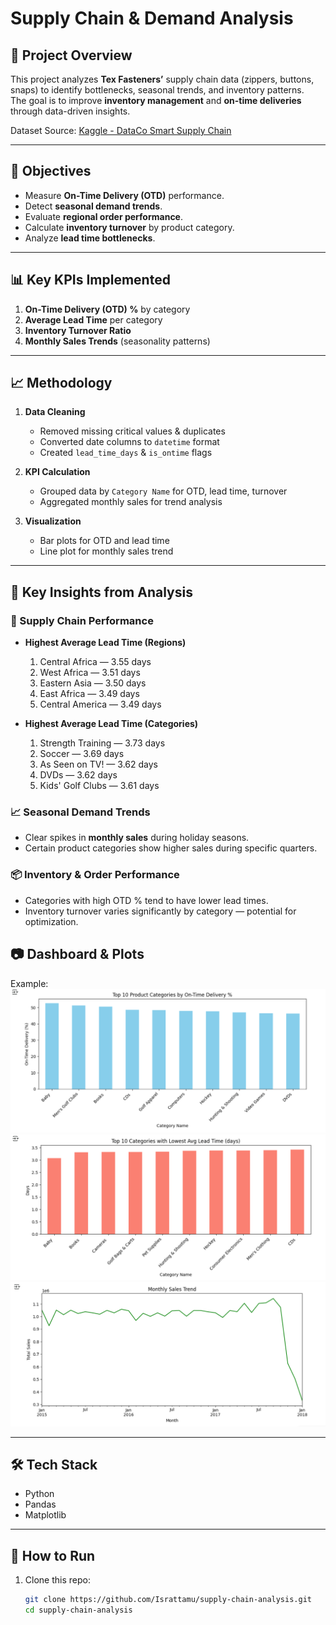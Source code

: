 # Supply Chain & Demand Analysis

## 📌 Project Overview
This project analyzes **Tex Fasteners’** supply chain data (zippers, buttons, snaps) to identify bottlenecks, seasonal trends, and inventory patterns.  
The goal is to improve **inventory management** and **on-time deliveries** through data-driven insights.

Dataset Source: [Kaggle - DataCo Smart Supply Chain](https://www.kaggle.com/datasets/shashwatwork/dataco-smart-supply-chain-for-big-data-analysis)  

---

## 🎯 Objectives
- Measure **On-Time Delivery (OTD)** performance.
- Detect **seasonal demand trends**.
- Evaluate **regional order performance**.
- Calculate **inventory turnover** by product category.
- Analyze **lead time bottlenecks**.

---

## 📊 Key KPIs Implemented
1. **On-Time Delivery (OTD) %** by category  
2. **Average Lead Time** per category  
3. **Inventory Turnover Ratio**  
4. **Monthly Sales Trends** (seasonality patterns)

---

## 📈 Methodology
1. **Data Cleaning**  
   - Removed missing critical values & duplicates  
   - Converted date columns to `datetime` format  
   - Created `lead_time_days` & `is_ontime` flags  

2. **KPI Calculation**  
   - Grouped data by `Category Name` for OTD, lead time, turnover  
   - Aggregated monthly sales for trend analysis  

3. **Visualization**  
   - Bar plots for OTD and lead time  
   - Line plot for monthly sales trend  

---
## 📌 Key Insights from Analysis

### 🚚 Supply Chain Performance
- **Highest Average Lead Time (Regions)**  
  1. Central Africa — 3.55 days  
  2. West Africa — 3.51 days  
  3. Eastern Asia — 3.50 days  
  4. East Africa — 3.49 days  
  5. Central America — 3.49 days  

- **Highest Average Lead Time (Categories)**  
  1. Strength Training — 3.73 days  
  2. Soccer — 3.69 days  
  3. As Seen on TV! — 3.62 days  
  4. DVDs — 3.62 days  
  5. Kids' Golf Clubs — 3.61 days  

### 📈 Seasonal Demand Trends
- Clear spikes in **monthly sales** during holiday seasons.  
- Certain product categories show higher sales during specific quarters.  

### 📦 Inventory & Order Performance
- Categories with high OTD % tend to have lower lead times.  
- Inventory turnover varies significantly by category — potential for optimization.

## 📷 Dashboard & Plots


Example:
![On-Time Delivery %](otd_category.png)  
![Average Lead Time](avg_lead_time.png)  
![Monthly Sales Trend](monthly_sales.png)  

---

## 🛠 Tech Stack
- Python  
- Pandas  
- Matplotlib  

---

## 🚀 How to Run
1. Clone this repo:  
   ```bash
   git clone https://github.com/Israttamu/supply-chain-analysis.git
   cd supply-chain-analysis



